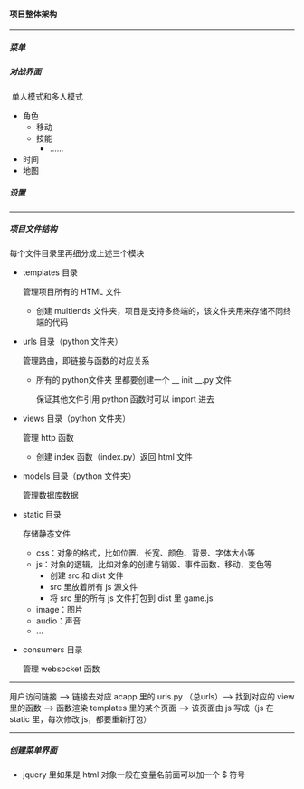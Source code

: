 #### 项目整体架构

-------------------

##### 菜单

##### 对战界面

​	单人模式和多人模式

- 角色
  - 移动
  - 技能
    - ......
- 时间
- 地图

##### 设置

----------------

##### 项目文件结构

每个文件目录里再细分成上述三个模块

- templates 目录

  管理项目所有的 HTML 文件

  - 创建 multiends 文件夹，项目是支持多终端的，该文件夹用来存储不同终端的代码

- urls 目录（python 文件夹）

  管理路由，即链接与函数的对应关系

  - 所有的 python文件夹 里都要创建一个 __ init __.py 文件

    保证其他文件引用 python 函数时可以 import 进去

- views 目录（python 文件夹）

  管理 http 函数

  - 创建 index 函数（index.py）返回 html 文件

- models 目录（python 文件夹）

  管理数据库数据

- static 目录

  存储静态文件

  - css：对象的格式，比如位置、长宽、颜色、背景、字体大小等
  - js：对象的逻辑，比如对象的创建与销毁、事件函数、移动、变色等
    - 创建 src 和 dist 文件
    - src 里放着所有 js 源文件
    - 将 src 里的所有 js 文件打包到 dist 里 game.js
  - image：图片
  - audio：声音
  - ...

- consumers 目录

  管理 websocket 函数

--------------------------

用户访问链接 ——> 链接去对应 acapp 里的 urls.py （总urls）——> 找到对应的 view 里的函数 ——> 函数渲染 templates 里的某个页面 ——> 该页面由 js 写成（js 在 static 里，每次修改 js，都要重新打包）



----------------------------------------

##### 创建菜单界面

- jquery 里如果是 html 对象一般在变量名前面可以加一个 $ 符号